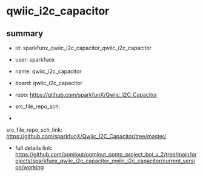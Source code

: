 # qwiic_i2c_capacitor
 
## summary 
* id: sparkfunx_qwiic_i2c_capacitor_qwiic_i2c_capacitor
* user: sparkfunx
* name: qwiic_i2c_capacitor
* board: qwiic_i2c_capacitor
* repo: https://github.com/sparkfunX/Qwiic_I2C_Capacitor



* src_file_repo_sch: 
*
 src_file_repo_sch_link: https://github.com/sparkfunX/Qwiic_I2C_Capacitor/tree/master/
* full details link: https://github.com/oomlout/oomlout_oomp_project_bot_v_2/tree/main/projects/sparkfunx_qwiic_i2c_capacitor_qwiic_i2c_capacitor/current_version/working  







